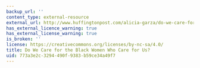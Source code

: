 ```yaml
---
backup_url: ''
content_type: external-resource
external_url: http://www.huffingtonpost.com/alicia-garza/do-we-care-for-black-women_b_9272422.html
has_external_licence_warning: true
has_external_license_warning: true
is_broken: ''
license: https://creativecommons.org/licenses/by-nc-sa/4.0/
title: Do We Care for the Black Women Who Care for Us?
uid: 773a3e2c-3294-490f-9383-b59ce34a49f7
---
```

